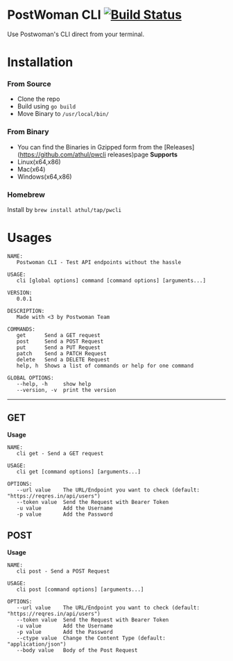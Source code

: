 # PostWoman CLI   [![Build Status](https://travis-ci.com/athul/pwcli.svg?token=udLtq6DyJs4Gxpze9nqX&branch=master)](https://travis-ci.com/athul/pwcli)
Use Postwoman's CLI direct from your terminal.

# Installation

### From Source
- Clone the repo
- Build using `go build`
- Move Binary to `/usr/local/bin/`
### From Binary
- You can find the Binaries in Gzipped form from the [Releases](https://github.com/athul/pwcli releases)page
**Supports**
- Linux(x64,x86)
- Mac(x64)
- Windows(x64,x86)

### Homebrew
Install by `brew install athul/tap/pwcli`

# Usages
```
NAME:
   Postwoman CLI - Test API endpoints without the hassle

USAGE:
   cli [global options] command [command options] [arguments...]

VERSION:
   0.0.1

DESCRIPTION:
   Made with <3 by Postwoman Team

COMMANDS:
   get      Send a GET request
   post     Send a POST Request
   put      Send a PUT Request
   patch    Send a PATCH Request
   delete   Send a DELETE Request
   help, h  Shows a list of commands or help for one command

GLOBAL OPTIONS:
   --help, -h     show help
   --version, -v  print the version
```
----
## GET
**Usage**  
```
NAME:
   cli get - Send a GET request

USAGE:
   cli get [command options] [arguments...]

OPTIONS:
   --url value    The URL/Endpoint you want to check (default: "https://reqres.in/api/users")
   --token value  Send the Request with Bearer Token
   -u value       Add the Username
   -p value       Add the Password
```
## POST
**Usage**   
```
NAME:
   cli post - Send a POST Request

USAGE:
   cli post [command options] [arguments...]

OPTIONS:
   --url value    The URL/Endpoint you want to check (default: "https://reqres.in/api/users")
   --token value  Send the Request with Bearer Token
   -u value       Add the Username
   -p value       Add the Password
   --ctype value  Change the Content Type (default: "application/json")
   --body value   Body of the Post Request
```